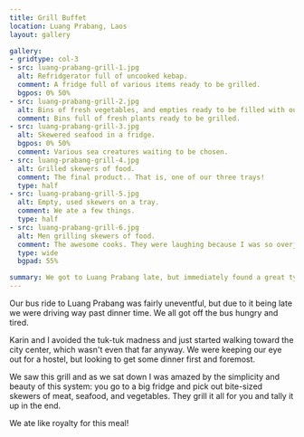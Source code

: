 ```yaml
---
title: Grill Buffet
location: Luang Prabang, Laos
layout: gallery

gallery:
- gridtype: col-3
- src: luang-prabang-grill-1.jpg
  alt: Refridgerator full of uncooked kebap.
  comment: A fridge full of various items ready to be grilled.
  bgpos: 0% 50%
- src: luang-prabang-grill-2.jpg
  alt: Bins of fresh vegetables, and empties ready to be filled with our orders.
  comment: Bins full of fresh plants ready to be grilled.
- src: luang-prabang-grill-3.jpg
  alt: Skewered seafood in a fridge.
  bgpos: 0% 50%
  comment: Various sea creatures waiting to be chosen.
- src: luang-prabang-grill-4.jpg
  alt: Grilled skewers of food.
  comment: The final product.. That is, one of our three trays!
  type: half
- src: luang-prabang-grill-5.jpg
  alt: Empty, used skewers on a tray.
  comment: We ate a few things.
  type: half
- src: luang-prabang-grill-6.jpg
  alt: Men grilling skewers of food.
  comment: The awesome cooks. They were laughing because I was so overjoyed by the concept and outcome of our meal.
  type: wide
  bgpad: 55%

summary: We got to Luang Prabang late, but immediately found a great type of food stand that should be everywhere.
---
```


Our bus ride to Luang Prabang was fairly uneventful, but due to it being late we were driving way past dinner time. We all got off the bus hungry and tired.

Karin and I avoided the tuk-tuk madness and just started walking toward the city center, which wasn't even that far anyway. We were keeping our eye out for a hostel, but looking to get some dinner first and foremost.

We saw this grill and as we sat down I was amazed by the simplicity and beauty of this system: you go to a big fridge and pick out bite-sized skewers of meat, seafood, and vegetables. They grill it all for you and tally it up in the end.

We ate like royalty for this meal!
